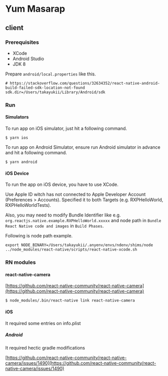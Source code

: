 # Yum Masarap

## client

### Prerequisites

* XCode
* Android Studio
* JDK 8

Prepare `android/local.properties` like this. 

```
# https://stackoverflow.com/questions/32634352/react-native-android-build-failed-sdk-location-not-found
sdk.dir=/Users/takayukii/Library/Android/sdk
```

### Run

#### Simulators

To run app on iOS simulator, just hit a following command.

```
$ yarn ios
```

To run app on Android Simulator, ensure run Android simulator in advance and hit a following command.

```
$ yarn android
```

#### iOS Device

To run the app on iOS device, you have to use XCode.

Use Apple ID witch has not connected to Apple Developer Account (Preferences > Accounts). Specified it to both Targets (e.g. RXPHelloWorld, RXPHelloWorldTests).

Also, you may need to modify Bundle Identifier like e.g. `org.reactjs.native.example.RXPHelloWorld.xxxxx` and node path in `Bundle React Native code and images` in `Build Phases`.

Following is node path example.

```
export NODE_BINARY=/Users/takayukii/.anyenv/envs/ndenv/shims/node
../node_modules/react-native/scripts/react-native-xcode.sh
``` 

### RN modules

#### react-native-camera

[https://github.com/react-native-community/react-native-camera](https://github.com/react-native-community/react-native-camera)

```
$ node_modules/.bin/react-native link react-native-camera
```

#### iOS

It required some entries on info.plist

##### Android

It required hectic gradle modifications

[https://github.com/react-native-community/react-native-camera/issues/1490](https://github.com/react-native-community/react-native-camera/issues/1490)
